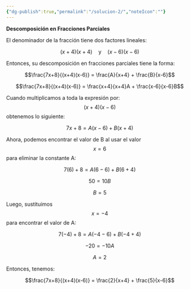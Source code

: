 ```yaml
---
{"dg-publish":true,"permalink":"/solucion-2/","noteIcon":""}
---
```


**Descomposición en Fracciones Parciales**

El denominador de la fracción tiene dos factores lineales:

$$(x+4)(x+4) \quad \text{y} \quad (x-6)(x-6)$$

Entonces, su descomposición en fracciones parciales tiene la forma:

$$\frac{7x+8}{(x+4)(x-6)} = \frac{A}{x+4} + \frac{B}{x-6}$$

$$\frac{7x+8}{(x+4)(x-6)} = \frac{x+4}{x+4}A + \frac{x-6}{x-6}B$$

Cuando multiplicamos a toda la expresión por: $$(x+4)(x-6)$$obtenemos lo siguiente:

$$7x+8 = A(x-6) + B(x+4)$$

Ahora, podemos encontrar el valor de B al usar el valor $$x=6$$ para eliminar la constante A:

$$7(6)+8 = A(6-6) + B(6+4)$$

$$50 = 10B$$

$$B = 5$$

Luego, sustituimos $$x=-4$$ para encontrar el valor de A:

$$7(-4)+8 = A(-4-6) + B(-4+4)$$

$$-20 = -10A$$

$$A = 2$$

Entonces, tenemos:

$$\frac{7x+8}{(x+4)(x-6)} = \frac{2}{x+4} + \frac{5}{x-6}$$
